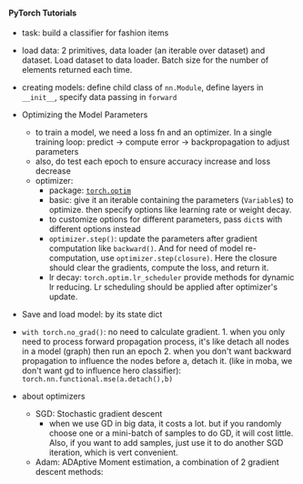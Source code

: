 #### PyTorch Tutorials

- task: build a classifier for fashion items
- load data: 2 primitives, data loader (an iterable over dataset) and dataset. Load dataset to data loader. Batch size for the number of elements returned each time.
- creating models: define child class of `nn.Module`, define layers in `__init__`, specify data passing in `forward`
- Optimizing the Model Parameters

  - to train a model, we need a loss fn and an optimizer. In a single training loop: predict -> compute error -> backpropagation to adjust parameters
  - also, do test each epoch to ensure accuracy increase and loss decrease
  - optimizer:
    - package: [`torch.optim`](https://pytorch.org/docs/stable/optim.html#module-torch.optim)
    - basic: give it an iterable containing the parameters (`Variable`s) to optimize. then specify options like learning rate or weight decay.
    - to customize options for different parameters, pass `dict`s with different options instead
    - `optimizer.step()`: update the parameters after gradient computation like `backward()`. And for need of model re-computation, use `optimizer.step(closure)`. Here the closure should clear the gradients, compute the loss, and return it. 
    - lr decay: `torch.optim.lr_scheduler` provide methods for dynamic lr reducing. Lr scheduling should be applied after optimizer's update.
- Save and load model: by its state dict
- `with torch.no_grad()`: no need to calculate gradient. 1. when you only need to process forward propagation process, it's like detach all nodes in a model (graph) then run an epoch 2. when you don't want backward propagation to influence the nodes before a, detach it. (like in moba, we don't want gd to influence hero classifier): `torch.nn.functional.mse(a.detach(),b)`
- about optimizers
  - SGD: Stochastic gradient descent
    - when we use GD in big data, it costs a lot. but if you randomly choose one or a mini-batch of samples to do GD, it will cost little. Also, if you want to add samples, just use it to do another SGD iteration, which is vert convenient.
  - Adam: ADAptive Moment estimation, a combination of 2 gradient descent methods: